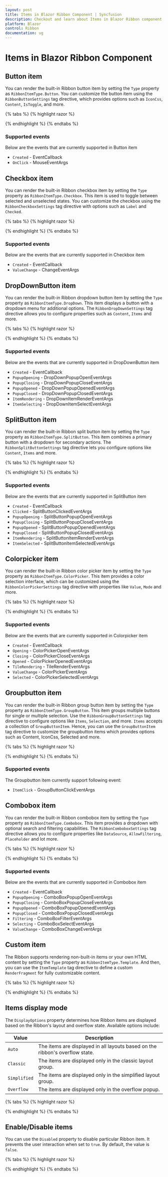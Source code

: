 ```yaml
---
layout: post
title: Items in Blazor Ribbon Component | Syncfusion
description: Checkout and learn about Items in Blazor Ribbon component in Blazor Server App and Blazor WebAssembly App.
platform: Blazor
control: Ribbon
documentation: ug
---
```


# Items in Blazor Ribbon Component

## Button item

You can render the built-in Ribbon button item by setting the `Type` property as `RibbonItemType.Button`. You can customize the button item using the `RibbonButtonSettings` tag directive, which provides options such as `IconCss`, `Content`, `IsToggle`, and more.

{% tabs %}
{% highlight razor %}

<RibbonItem Type="RibbonItemType.Button">
    <RibbonButtonSettings Content="Save" IconCss="e-icons e-save"></RibbonButtonSettings>
</RibbonItem>

{% endhighlight %}
{% endtabs %}

### Supported events

Below are the events that are currently supported in Button item

* `Created` - EventCallback
* `OnClick` - MouseEventArgs

## Checkbox item

You can render the built-in Ribbon checkbox item by setting the `Type` property as `RibbonItemType.Checkbox`. This item is used to toggle between selected and unselected states. You can customize the checkbox using the `RibbonCheckboxSettings` tag directive with options such as `Label` and `Checked`.

{% tabs %}
{% highlight razor %}

<RibbonItem Type="RibbonItemType.Checkbox">
    <RibbonCheckboxSettings Label="Enable Feature" Checked="true"></RibbonCheckboxSettings>
</RibbonItem>

{% endhighlight %}
{% endtabs %}

### Supported events

Below are the events that are currently supported in Checkbox item

* `Created` - EventCallback
* `ValueChange` - ChangeEventArgs

## DropDownButton item

You can render the built-in Ribbon dropdown button item by setting the `Type` property as `RibbonItemType.DropDown`. This item displays a button with a dropdown menu for additional options. The `RibbonDropDownSettings` tag directive allows you to configure properties such as `Content`, `Items` and more.

{% tabs %}
{% highlight razor %}

<RibbonItem Type="RibbonItemType.DropDown">
    <RibbonDropDownSettings Content="Options" Items="@DropdownItems"></RibbonDropDownSettings>
</RibbonItem>

{% endhighlight %}
{% endtabs %}

### Supported events

Below are the events that are currently supported in DropDownButton item

* `Created` - EventCallback
* `PopupOpening` - DropDownPopupOpenEventArgs
* `PopupClosing` - DropDownPopupCloseEventArgs
* `PopupOpened` - DropDownPopupOpenedEventArgs
* `PopupClosed` - DropDownPopupClosedEventArgs
* `ItemRendering` - DropDownItemRenderEventArgs
* `ItemSelecting` - DropDownItemSelectEventArgs

## SplitButton item

You can render the built-in Ribbon split button item by setting the `Type` property as `RibbonItemType.SplitButton`. This item combines a primary button with a dropdown for secondary actions. The `RibbonSplitButtonSettings` tag directive lets you configure options like `Content`, `Items` and more.

{% tabs %}
{% highlight razor %}

<RibbonItem Type="RibbonItemType.SplitButton">
    <RibbonSplitButtonSettings Content="Edit" Items="@EditActions"></RibbonSplitButtonSettings>
</RibbonItem>

{% endhighlight %}
{% endtabs %}

### Supported events

Below are the events that are currently supported in SplitButton item

* `Created` - EventCallback
* `Clicked` - SplitButtonClickedEventArgs
* `PopupOpening` - SplitButtonPopupOpenEventArgs
* `PopupClosing` - SplitButtonPopupCloseEventArgs
* `PopupOpened` - SplitButtonPopupOpenedEventArgs
* `PopupClosed` - SplitButtonPopupClosedEventArgs
* `ItemRendering` - SplitButtonItemRenderEventArgs
* `ItemSelected` - SplitButtonItemSelectedEventArgs

## Colorpicker item

You can render the built-in Ribbon color picker item by setting the `Type` property as `RibbonItemType.ColorPicker`. This item provides a color selection interface, which can be customized using the `RibbonColorPickerSettings` tag directive with properties like `Value`, `Mode` and more.

{% tabs %}
{% highlight razor %}

<RibbonItem Type="RibbonItemType.ColorPicker">
    <RibbonColorPickerSettings Value="#FF0000"></RibbonColorPickerSettings>
</RibbonItem>

{% endhighlight %}
{% endtabs %}

### Supported events

Below are the events that are currently supported in Colorpicker item

* `Created` - EventCallback
* `Opening` - ColorPickerOpenEventArgs
* `Closing` - ColorPickerCloseEventArgs
* `Opened` - ColorPickerOpenedEventArgs
* `TileRendering` - TileRenderEventArgs
* `ValueChange` - ColorPickerEventArgs
* `Selected` - ColorPickerSelectedEventArgs

## Groupbutton item

You can render the built-in Ribbon group button item by setting the `Type` property as `RibbonItemType.GroupButton`. This item groups multiple buttons for single or multiple selection. Use the `RibbonGroupButtonSettings` tag directive to configure options like `Items`, `Selection`, and more. `Items` accepts a collection of `GroupButtonItem`. Hence, you can use the `GroupButtonItem` tag directive to customize the groupbutton items which provides options such as Content, IconCss, Selected and more.

{% tabs %}
{% highlight razor %}

<RibbonItem Type="RibbonItemType.GroupButton">
    <RibbonGroupButtonSettings Items="@GroupButtons" Selection="GroupButtonSelection.Single"></RibbonGroupButtonSettings>
</RibbonItem>

{% endhighlight %}
{% endtabs %}

### Supported events

The Groupbutton item currently support following event:

* `ItemClick` - GroupButtonClickEventArgs

## Combobox item

You can render the built-in Ribbon combobox item by setting the `Type` property as `RibbonItemType.Combobox`. This item provides a dropdown with optional search and filtering capabilities. The `RibbonComboboxSettings` tag directive allows you to configure properties like `DataSource`, `AllowFiltering`, `Placeholder` and lot more.

{% tabs %}
{% highlight razor %}

<RibbonItem Type="RibbonItemType.Combobox">
    <RibbonComboboxSettings DataSource="@ComboboxData" AllowFiltering="true" Placeholder="Select an option"></RibbonComboboxSettings>
</RibbonItem>

{% endhighlight %}
{% endtabs %}

### Supported events

Below are the events that are currently supported in Combobox item

* `Created` - EventCallback
* `PopupOpening` - ComboBoxPopupOpenEventArgs
* `PopupClosing` - ComboBoxPopupCloseEventArgs
* `PopupOpened` - ComboBoxPopupOpenedEventArgs
* `PopupClosed` - ComboBoxPopupClosedEventArgs
* `Filtering` - ComboBoxFilterEventArgs
* `Selecting` - ComboBoxSelectEventArgs
* `ValueChange` - ComboBoxChangeEventArgs

## Custom item

The Ribbon supports rendering non-built-in items or your own HTML content by setting the `Type` property as `RibbonItemType.Template`. And then, you can use the `ItemTemplate` tag directive to define a custom `RenderFragment` for fully customizable content.


{% tabs %}
{% highlight razor %}

<RibbonItem Type="RibbonItemType.Template">
    <ItemTemplate>
        <div class="progress-bar">
            <div class="progress-bar-fill" style="width: 75%;"></div>
        </div>
    </ItemTemplate>
</RibbonItem>

{% endhighlight %}
{% endtabs %}

## Items display mode

The `DisplayOptions` property determines how Ribbon items are displayed based on the Ribbon's layout and overflow state. Available options include:

| Value | Description |
|-----|-----|
| `Auto` | The items are displayed in all layouts based on the ribbon's overflow state. |
| `Classic` | The items are displayed only in the classic layout group. |
| `Simplified` | The items are displayed only in the simplified layout group. |
| `Overflow` | The items are displayed only in the overflow popup. |

{% tabs %}
{% highlight razor %}

<RibbonItem Type="RibbonItemType.Button" DisplayOptions="RibbonDisplayMode.Classic">
    <RibbonButtonSettings Content="Help"></RibbonButtonSettings>
</RibbonItem>

{% endhighlight %}
{% endtabs %}

## Enable/Disable items

You can use the `Disabled` property to disable particular Ribbon item. It prevents the user interaction when set to `true`. By default, the value is `false`.

{% tabs %}
{% highlight razor %}

<RibbonItem Type="RibbonItemType.Button" Disabled=true>
    <RibbonButtonSettings Content="Save" IconCss="e-icons e-save"></RibbonButtonSettings>
</RibbonItem>

{% endhighlight %}
{% endtabs %}
